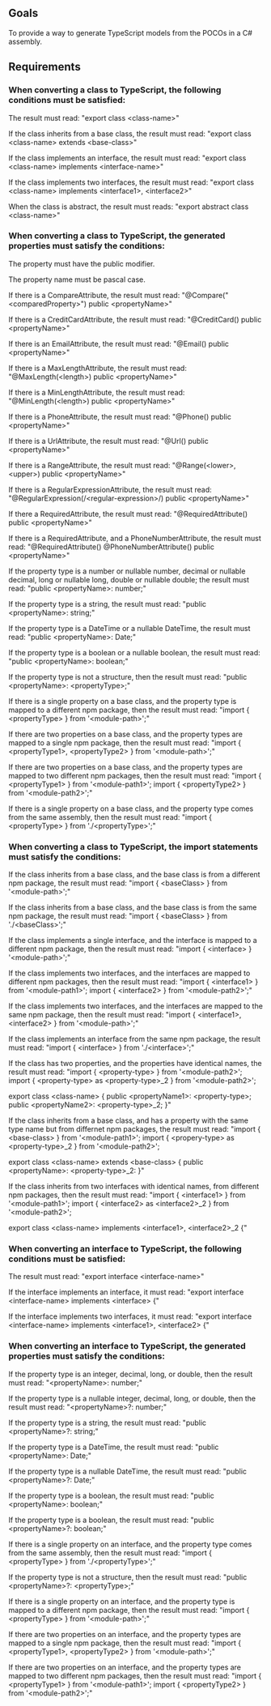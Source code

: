 ﻿## Goals
To provide a way to generate TypeScript models from the POCOs in a C# assembly.

## Requirements

### When converting a class to TypeScript, the following conditions must be satisfied:
The result must read:
"export class &lt;class-name&gt;"

If the class inherits from a base class, the result must read:
"export class &lt;class-name&gt; extends &lt;base-class&gt;"

If the class implements an interface, the result must read:
"export class &lt;class-name&gt; implements &lt;interface-name&gt;"

If the class implements two interfaces, the result must read:
"export class &lt;class-name&gt; implements &lt;interface1&gt;, &lt;interface2&gt;"

When the class is abstract, the result must reads:
"export abstract class &lt;class-name&gt;"

### When converting a class to TypeScript, the generated properties must satisfy the conditions:
The property must have the public modifier.

The property name must be pascal case.

If there is a CompareAttribute, the result must read:
"@Compare("&lt;comparedProperty&gt;") public &lt;propertyName&gt;"

If there is a CreditCardAttribute, the result must read:
"@CreditCard() public &lt;propertyName&gt;"

If there is an EmailAttribute, the result must read:
"@Email() public &lt;propertyName&gt;"

If there is a MaxLengthAttribute, the result must read:
"@MaxLength(&lt;length&gt;) public &lt;propertyName&gt;"

If there is a MinLengthAttribute, the result must read:
"@MinLength(&lt;length&gt;) public &lt;propertyName&gt;"

If there is a PhoneAttribute, the result must read:
"@Phone() public &lt;propertyName&gt;"

If there is a UrlAttribute, the result must read:
"@Url() public &lt;propertyName&gt;"

If there is a RangeAttribute, the result must read:
"@Range(&lt;lower&gt;, &lt;upper&gt;) public &lt;propertyName&gt;"

If there is a RegularExpressionAttribute, the result must read:
"@RegularExpression(/&lt;regular-expression&gt;/) public &lt;propertyName&gt;"

If there a RequiredAttribute, the result must read:
"@RequiredAttribute() public &lt;propertyName&gt;"

If there is a RequiredAttribute, and a PhoneNumberAttribute, the result must read:
"@RequiredAttribute() @PhoneNumberAttribute() public &lt;propertyName&gt;"

If the property type is a number or nullable number, decimal or nullable decimal, long or nullable long, double or nullable double; the result must read:
"public &lt;propertyName&gt;: number;"

If the property type is a string, the result must read:
"public &lt;propertyName&gt;: string;"

If the property type is a DateTime or a nullable DateTime, the result must read:
"public &lt;propertyName&gt;: Date;"

If the property type is a boolean or a nullable boolean, the result must read:
"public &lt;propertyName&gt;: boolean;"

If the property type is not a structure, then the result must read:
"public &lt;propertyName&gt;: &lt;propertyType&gt;;"

If there is a single property on a base class, and the property type is mapped to a different npm package, then the result must read:
"import { &lt;propertyType&gt; } from '&lt;module-path&gt;';"

If there are two properties on a base class, and the property types are mapped to a single npm package, then the result must read:
"import { &lt;propertyType1&gt;, &lt;propertyType2&gt; } from '&lt;module-path&gt;';"

If there are two properties on a base class, and the property types are mapped to two different npm packages, then the result must read:
"import { &lt;propertyType1&gt; } from '&lt;module-path1&gt;';
 import { &lt;propertyType2&gt; } from '&lt;module-path2&gt;';"

 If there is a single property on a base class, and the property type comes from the same assembly, then the result must read:
 "import { &lt;propertyType&gt; } from './&lt;propertyType&gt;';"

### When converting a class to TypeScript, the import statements must satisfy the conditions:

 If the class inherits from a base class, and the base class is from a different npm package, the result must read:
 "import { &lt;baseClass&gt; } from '&lt;module-path&gt;';"

If the class inherits from a base class, and the base class is from the same npm package, the result must read:
"import { &lt;baseClass&gt; } from './&lt;baseClass&gt;';"

If the class implements a single interface, and the interface is mapped to a different npm package, then the result must read:
"import { &lt;interface&gt; } '&lt;module-path&gt;';"

If the class implements two interfaces, and the interfaces are mapped to different npm packages, then the result must read:
"import { &lt;interface1&gt; } from '&lt;module-path1&gt;';
 import { &lt;interface2&gt; } from '&lt;module-path2&gt;';"

If the class implements two interfaces, and the interfaces are mapped to the same npm package, then the result must read:
"import { &lt;interface1&gt;, &lt;interface2&gt; } from '&lt;module-path&gt;';"

If the class implements an interface from the same npm package, the result must read:
"import { &lt;interface&gt; } from './&lt;interface&gt;';"

If the class has two properties, and the properties have identical names, the result must read:
"import { &lt;property-type&gt; } from '&lt;module-path2&gt;';
 import { &lt;property-type&gt; as &lt;property-type&gt;_2 } from '&lt;module-path2&gt;';
 
 export class &lt;class-name&gt; {
	public &lt;propertyName1&gt;: &lt;property-type&gt;;
	public &lt;propertyName2&gt;: &lt;property-type&gt;_2;
 }"

If the class inherits from a base class, and has a property with the same type name but from differnet npm packages, the result must read:
"import { &lt;base-class&gt; } from '&lt;module-path1&gt;';
 import { &lt;propery-type&gt; as &lt;property-type&gt;_2 } from '&lt;module-path2&gt;';

 export class &lt;class-name&gt; extends &lt;base-class&gt; {
	public &lt;propertyName&gt;: &lt;property-type&gt;_2:
 }"

If the class inherits from two interfaces with identical names, from different npm packages, then the result must read:
"import { &lt;interface1&gt; } from '&lt;module-path1&gt;';
 import { &lt;interface2&gt; as &lt;interface2&gt;_2 } from '&lt;module-path2&gt;';
 
 export class &lt;class-name&gt; implements &lt;interface1&gt;, &lt;interface2&gt;_2 {"

### When converting an interface to TypeScript, the following conditions must be satisfied:
The result must read:
"export interface &lt;interface-name&gt;"

If the interface implements an interface, it must read:
"export interface &lt;interface-name&gt; implements &lt;interface&gt; {"

If the interface implements two interfaces, it must read:
"export interface &lt;interface-name&gt; implements &lt;interface1&gt;, &lt;interface2&gt; {"

### When converting an interface to TypeScript, the generated properties must satisfy the conditions:
If the property type is an integer, decimal, long, or double, then the result must read:
"&lt;propertyName&gt;: number;"

If the property type is a nullable integer, decimal, long, or double, then the result must read:
"&lt;propertyName&gt;?: number;"

If the property type is a string, the result must read:
"public &lt;propertyName&gt;?: string;"

If the property type is a DateTime, the result must read:
"public &lt;propertyName&gt;: Date;"

If the property type is a nullable DateTime, the result must read:
"public &lt;propertyName&gt;?: Date;"

If the property type is a boolean, the result must read:
"public &lt;propertyName&gt;: boolean;"

If the property type is a boolean, the result must read:
"public &lt;propertyName&gt;?: boolean;"

 If there is a single property on an interface, and the property type comes from the same assembly, then the result must read:
 "import { &lt;propertyType&gt; } from './&lt;propertyType&gt;';"

If the property type is not a structure, then the result must read:
"public &lt;propertyName&gt;?: &lt;propertyType&gt;;"

If there is a single property on an interface, and the property type is mapped to a different npm package, then the result must read:
"import { &lt;propertyType&gt; } from '&lt;module-path&gt;';"

If there are two properties on an interface, and the property types are mapped to a single npm package, then the result must read:
"import { &lt;propertyType1&gt;, &lt;propertyType2&gt; } from '&lt;module-path&gt;';"

If there are two properties on an interface, and the property types are mapped to two different npm packages, then the result must read:
"import { &lt;propertyType1&gt; } from '&lt;module-path1&gt;';
 import { &lt;propertyType2&gt; } from '&lt;module-path2&gt;';"